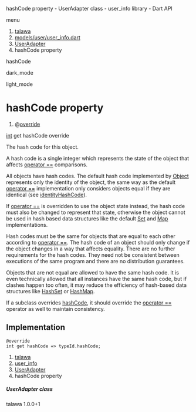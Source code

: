




hashCode property - UserAdapter class - user\_info library - Dart API







menu

1. [talawa](../../index.html)
2. [models/user/user\_info.dart](../../file-___home_harshil_Desktop_open-source_palisadoes_talawa_lib_models_user_user_info/)
3. [UserAdapter](../../file-___home_harshil_Desktop_open-source_palisadoes_talawa_lib_models_user_user_info/UserAdapter-class.html)
4. hashCode property

hashCode


dark\_mode

light\_mode




# hashCode property


1. @[override](https://api.flutter.dev/flutter/dart-core/override-constant.html)

[int](https://api.flutter.dev/flutter/dart-core/int-class.html)
get
hashCode
override

The hash code for this object.

A hash code is a single integer which represents the state of the object
that affects [operator ==](../../file-___home_harshil_Desktop_open-source_palisadoes_talawa_lib_models_user_user_info/UserAdapter/operator_equals.html) comparisons.

All objects have hash codes.
The default hash code implemented by [Object](https://api.flutter.dev/flutter/dart-core/Object-class.html)
represents only the identity of the object,
the same way as the default [operator ==](../../file-___home_harshil_Desktop_open-source_palisadoes_talawa_lib_models_user_user_info/UserAdapter/operator_equals.html) implementation only considers objects
equal if they are identical (see [identityHashCode](https://api.flutter.dev/flutter/dart-core/identityHashCode.html)).

If [operator ==](../../file-___home_harshil_Desktop_open-source_palisadoes_talawa_lib_models_user_user_info/UserAdapter/operator_equals.html) is overridden to use the object state instead,
the hash code must also be changed to represent that state,
otherwise the object cannot be used in hash based data structures
like the default [Set](https://api.flutter.dev/flutter/dart-core/Set-class.html) and [Map](https://api.flutter.dev/flutter/dart-core/Map-class.html) implementations.

Hash codes must be the same for objects that are equal to each other
according to [operator ==](../../file-___home_harshil_Desktop_open-source_palisadoes_talawa_lib_models_user_user_info/UserAdapter/operator_equals.html).
The hash code of an object should only change if the object changes
in a way that affects equality.
There are no further requirements for the hash codes.
They need not be consistent between executions of the same program
and there are no distribution guarantees.

Objects that are not equal are allowed to have the same hash code.
It is even technically allowed that all instances have the same hash code,
but if clashes happen too often,
it may reduce the efficiency of hash-based data structures
like [HashSet](https://api.flutter.dev/flutter/dart-collection/HashSet-class.html) or [HashMap](https://api.flutter.dev/flutter/dart-collection/HashMap-class.html).

If a subclass overrides [hashCode](../../file-___home_harshil_Desktop_open-source_palisadoes_talawa_lib_models_user_user_info/UserAdapter/hashCode.html), it should override the
[operator ==](../../file-___home_harshil_Desktop_open-source_palisadoes_talawa_lib_models_user_user_info/UserAdapter/operator_equals.html) operator as well to maintain consistency.


## Implementation

```
@override
int get hashCode => typeId.hashCode;
```


 


1. [talawa](../../index.html)
2. [user\_info](../../file-___home_harshil_Desktop_open-source_palisadoes_talawa_lib_models_user_user_info/)
3. [UserAdapter](../../file-___home_harshil_Desktop_open-source_palisadoes_talawa_lib_models_user_user_info/UserAdapter-class.html)
4. hashCode property

##### UserAdapter class





talawa
1.0.0+1






